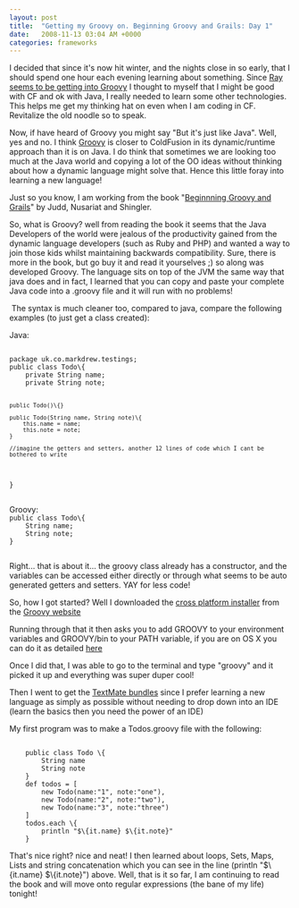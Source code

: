 ```yaml
---
layout: post
title:  "Getting my Groovy on. Beginning Groovy and Grails: Day 1"
date:   2008-11-13 03:04 AM +0000
categories: frameworks
---
```

<p>I decided that since it's now hit winter, and the nights close in so early, that I should spend one hour each evening learning about something. Since <a title="ArgumentCollection - Broadchoice Engineering: Plain Text and HTML Emails via Spring" href="http://blog.broadchoice.com/index.cfm/2008/11/10/Plain-Text-and-HTML-Emails-via-Spring">Ray seems to be getting into Groovy</a> I thought to myself that I might be good with CF and ok with Java, I really needed to learn some other technologies. This helps me get my thinking hat on even when I am coding in CF. Revitalize the old noodle so to speak.
</p>
<p>
Now, if have heard of Groovy you might say "But it's just like Java". Well, yes and no. I think <a title="Groovy - Home" href="http://groovy.codehaus.org/">Groovy</a> is closer to ColdFusion in its dynamic/runtime approach than it is on Java. I do think that sometimes we are looking too much at the Java world and copying a lot of the OO ideas without thinking about how a dynamic language might solve that. Hence this little foray into learning a new language!</p>
<p>
Just so you know, I am working from the book "<a title="Amazon.co.uk: Beginning Groovy &amp; Grails: From Novice to Professional (Expert's Voice in Open Source): C et al Judd: Books" href="http://amazon.co.uk/dp/1430210451">Beginnning Groovy and Grails</a>" by Judd, Nusariat and Shingler.
</p>
<p>
So, what is Groovy? well from reading the book it seems that the Java Developers of the world were jealous of the productivity gained from the dynamic language developers (such as Ruby and PHP) and wanted a way to join those kids whilst maintaining backwards compatibility. Sure, there is more in the book, but go buy it and read it yourselves ;) so along was developed Groovy. The language sits on top of the JVM the same way that java does and in fact, I learned that you can copy and paste your complete Java code into a .groovy file and it will run with no problems! </p>
<p> The syntax is much cleaner too, compared to java, compare the following examples (to just get a class created):
</p>
<p>
Java:</p>
<p>
<code>
package uk.co.markdrew.testings;
public class Todo\{
	private String name;
	private String note;
	
	public Todo()\{}
	
	public Todo(String name, String note)\{
		this.name = name;
		this.note = note;
	}
	
	//imagine the getters and setters, another 12 lines of code which I cant be bothered to write
}</code></p>
<p><code>
</code>
Groovy:
<code>
public class Todo\{
	String name;
	String note;
}	</code></p>
<p><code>
</code>
Right... that is about it... the groovy class already has a constructor, and the variables can be accessed either directly or through what seems to be auto generated getters and setters. YAY for less code!
</p>
<p>
So, how I got started? Well I downloaded the <a href="http://dist.groovy.codehaus.org/distributions/installers/cross-platform/groovy-1.5.7-cross-platform-installer.jar">cross platform installer</a> from the <a title="Groovy - Download" href="http://groovy.codehaus.org/Download">Groovy website</a>
</p>
<p>
Running through that it then asks you to add GROOVY to your environment variables and GROOVY/bin to your PATH variable, if you are on OS X you can do it as detailed <a title="OS X: Change your PATH environment variable | Mac system administration | Tech-Recipes" href="http://www.tech-recipes.com/rx/2621/os_x_change_path_environment_variable/">here</a></p>
<p><a title="OS X: Change your PATH environment variable | Mac system administration | Tech-Recipes" href="http://www.tech-recipes.com/rx/2621/os_x_change_path_environment_variable/"></a>
Once I did that, I was able to go to the terminal and type "groovy" and it picked it up and everything was super duper cool!</p>
<p>
Then I went to get the <a title="Groovy - TextMate" href="http://groovy.codehaus.org/TextMate">TextMate bundles</a> since I prefer learning a new language as simply as possible without needing to drop down into an IDE (learn the basics then you need the power of an IDE)</p>
<p>My first program was to make a Todos.groovy file with the following:</p>
<p>
<code>
	public class Todo \{
		String name
		String note
	}
	def todos = [
		new	Todo(name:"1", note:"one"),
		new Todo(name:"2", note:"two"),
		new Todo(name:"3", note:"three")
	]
	todos.each \{ 
		println	"$\{it.name} $\{it.note}"
	}
</code></p>
<p><code></code>
That's nice right? nice and neat!
I then learned about loops, Sets, Maps, Lists and string concatenation which you can see in the line (println	"$\{it.name} $\{it.note}") above.
Well, that is it so far, I am continuing to read the book and will move onto regular expressions (the bane of my life) tonight!</p>